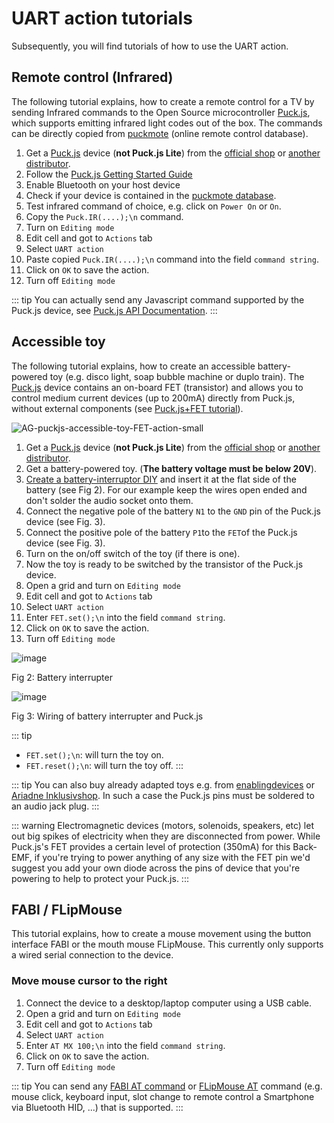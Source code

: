 # UART action tutorials

Subsequently, you will find tutorials of how to use the UART action.

## Remote control (Infrared)

The following tutorial explains, how to create a remote control for a TV by sending Infrared commands to the Open Source microcontroller [Puck.js](https://www.puck-js.com/), which supports emitting infrared light codes out of the box. The commands can be directly copied from [puckmote](https://asterics.github.io/puckmote/) (online remote control database).



1. Get a [Puck.js](https://www.puck-js.com) device (**not Puck.js Lite**) from the [official shop](https://shop.espruino.com/puckjs) or [another distributor](http://www.espruino.com/Order).
2. Follow the [Puck.js Getting Started Guide](https://www.espruino.com/Quick+Start+BLE#puckjs)
3. Enable Bluetooth on your host device
4. Check if your device is contained in the [puckmote database](https://asterics.github.io/puckmote/).
5. Test infrared command of choice, e.g. click on ```Power On``` or ```On```.
6. Copy the ```Puck.IR(....);\n``` command.
7. Turn on ```Editing mode```
8. Edit cell and got to ```Actions``` tab
9. Select ```UART action```
10. Paste copied ```Puck.IR(....);\n``` command into the field ```command string```.
11. Click on ```OK``` to save the action.
12. Turn off ```Editing mode```

::: tip
You can actually send any Javascript command supported by the Puck.js device, see [Puck.js API Documentation](https://www.espruino.com/Puck.js).
:::

## Accessible toy

The following tutorial explains, how to create an accessible battery-powered toy (e.g. disco light, soap bubble machine or duplo train). The [Puck.js](https://www.puck-js.com/) device contains an on-board FET (transistor) and allows you to control medium current devices (up to 200mA) directly from Puck.js, without external components (see [Puck.js+FET tutorial](https://www.espruino.com/Puck.js+FET)).

![AG-puckjs-accessible-toy-FET-action-small](https://github.com/asterics/AsTeRICS-Grid/assets/4621810/136c33c3-027f-40ad-b2b7-bad928901f34)

1. Get a [Puck.js](https://www.puck-js.com) device (**not Puck.js Lite**) from the [official shop](https://shop.espruino.com/puckjs) or [another distributor](http://www.espruino.com/Order).
2. Get a battery-powered toy. (**The battery voltage must be below 20V**).
3. [Create a battery-interruptor DIY](https://www.upstate.edu/specialneeds/pdf/inclusive/2021_family-fun-series_create-your-own-battery-interrupter.pdf) and insert it at the flat side of the battery (see Fig 2). For our example keep the wires open ended and don't solder the audio socket onto them. 
5. Connect the negative pole of the battery ```N1``` to the ```GND``` pin of the Puck.js device (see Fig. 3).
6. Connect the positive pole of the battery ```P1```to the ```FET```of the Puck.js device (see Fig. 3).
7. Turn on the on/off switch of the toy (if there is one).
8. Now the toy is ready to be switched by the transistor of the Puck.js device.
9. Open a grid and turn on ```Editing mode```
10. Edit cell and got to ```Actions``` tab
11. Select ```UART action```
12. Enter ```FET.set();\n``` into the field ```command string```.
13. Click on ```OK``` to save the action.
14. Turn off ```Editing mode```

![image](https://github.com/asterics/AsTeRICS-Grid/assets/4621810/b35856fc-3cbd-4747-a410-353e95bea12b)

Fig 2: Battery interrupter

![image](https://github.com/asterics/AsTeRICS-Grid/assets/4621810/31e9bafe-f2d1-401b-b601-df5c065ad394)

Fig 3: Wiring of battery interrupter and Puck.js

::: tip
* ```FET.set();\n```: will turn the toy on.
* ```FET.reset();\n```: will turn the toy off.
:::

::: tip
You can also buy already adapted toys e.g. from [enablingdevices](https://enablingdevices.com/product-category/adapted-toys-games/) or [Ariadne Inklusivshop](https://inklusiv-shop.ariadne.de/spiele/adaptiertes-spielzeug/?p=1).
In such a case the Puck.js pins must be soldered to an audio jack plug.
:::

::: warning
Electromagnetic devices (motors, solenoids, speakers, etc) let out big spikes of electricity when they are disconnected from power. While Puck.js's FET provides a certain level of protection (350mA) for this Back-EMF, if you're trying to power anything of any size with the FET pin we'd suggest you add your own diode across the pins of device that you're powering to help to protect your Puck.js.
:::

## FABI / FLipMouse

This tutorial explains, how to create a mouse movement using the button interface FABI or the mouth mouse FLipMouse. This currently only supports a wired serial connection to the device.

### Move mouse cursor to the right

1. Connect the device to a desktop/laptop computer using a USB cable.
2. Open a grid and turn on ```Editing mode```
3. Edit cell and got to ```Actions``` tab
4. Select ```UART action```
5. Enter ```AT MX 100;\n``` into the field ```command string```.
6. Click on ```OK``` to save the action.
7. Turn off ```Editing mode```

::: tip
You can send any [FABI AT command](https://github.com/asterics/FABI/blob/master/FabiWare/commands.h) or [FLipMouse AT](https://github.com/asterics/FLipMouse/blob/master/FLipWare/commands.h) command (e.g. mouse click, keyboard input, slot change to remote control a Smartphone via Bluetooth HID, ...) that is supported.
:::
